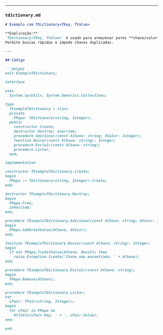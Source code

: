 
---

###  `tdictionary.md`

```markdown
# Exemplo com TDictionary<TKey, TValue>

**Explicação:**  
`TDictionary<TKey, TValue>` é usado para armazenar pares **chave/valor**.  
Permite buscas rápidas e impede chaves duplicadas.

---

## Código

```delphi
unit ExemploTDictionary;

interface

uses
  System.SysUtils, System.Generics.Collections;

type
  TExemploTDictionary = class
  private
    FMapa: TDictionary<string, Integer>;
  public
    constructor Create;
    destructor Destroy; override;
    procedure Adicionar(const AChave: string; AValor: Integer);
    function Buscar(const AChave: string): Integer;
    procedure Excluir(const AChave: string);
    procedure Listar;
  end;

implementation

constructor TExemploTDictionary.Create;
begin
  FMapa := TDictionary<string, Integer>.Create;
end;

destructor TExemploTDictionary.Destroy;
begin
  FMapa.Free;
  inherited;
end;

procedure TExemploTDictionary.Adicionar(const AChave: string; AValor: Integer);
begin
  FMapa.AddOrSetValue(AChave, AValor);
end;

function TExemploTDictionary.Buscar(const AChave: string): Integer;
begin
  if not FMapa.TryGetValue(AChave, Result) then
    raise Exception.Create('Chave não encontrada: ' + AChave);
end;

procedure TExemploTDictionary.Excluir(const AChave: string);
begin
  FMapa.Remove(AChave);
end;

procedure TExemploTDictionary.Listar;
var
  LPair: TPair<string, Integer>;
begin
  for LPair in FMapa do
    Writeln(LPair.Key, ' = ', LPair.Value);
end;

end.
